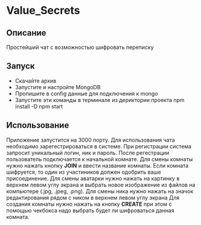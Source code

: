 # Value_Secrets
## Описание
Простейший чат с возможностью шифровать переписку
## Запуск
+ Скачайте архив
+ Запустите и настройте MongoDB
+ Пропишите в config данные для подключения к mongo
+ Запустите эти команды в терминале из дериктории проекта
    npm install -D
    npm start

## Использование
Приложение запустится на 3000 порту. Для использования чата необходимо зарегестрироваться в системе. При регистрации система запросит уникальный логин, ник и пароль. После регестрации пользователь подключается к начальной комнате. 
Для смены комнаты нужно нажать кнопку **JOIN** и ввести название комнаты. Если комната шифруется, то один из участиников должен одобрить ваше присоединение.
Для смены аватарки нужно нажать на картинку в верхнем левом углу экрана и выбрать новое изображение из файлов на компьютере (.jpg, .jpeg, .png).
Для смены ника нужно нажать на значок редактирования рядом с ником в верхнем левом углу экрана
Для создания комнаты нужно нажать на кнопку **CREATE** при этом с помощью чекбокса надо выбрать будет ли шифроваться данная комната.



